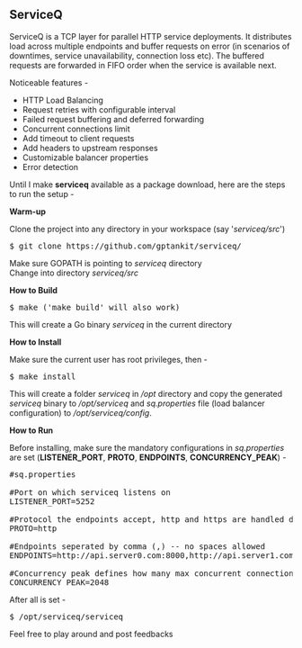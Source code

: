 <h2>ServiceQ</h2>

ServiceQ is a TCP layer for parallel HTTP service deployments. It distributes load across multiple endpoints and buffer requests on error (in scenarios of downtimes, service unavailability, connection loss etc). The buffered requests are forwarded in FIFO order when the service is available next.

Noticeable features -

* HTTP Load Balancing<br/>
* Request retries with configurable interval<br/>
* Failed request buffering and deferred forwarding<br/>
* Concurrent connections limit<br/> 
* Add timeout to client requests
* Add headers to upstream responses
* Customizable balancer properties<br/>
* Error detection<br/>

Until I make <b>serviceq</b> available as a package download, here are the steps to run the setup - </br>

<b>Warm-up</b>

Clone the project into any directory in your workspace (say '<i>serviceq/src</i>')<br/>

<pre>$ git clone https://github.com/gptankit/serviceq/</pre>

Make sure GOPATH is pointing to <i>serviceq</i> directory<br/>
Change into directory <i>serviceq/src</i><br/>

<b>How to Build</b>

<pre>$ make ('make build' will also work)</pre>

This will create a Go binary <i>serviceq</i> in the current directory

<b>How to Install</b>

Make sure the current user has root privileges, then - </br>

<pre>$ make install</pre>

This will create a folder <i>serviceq</i> in <i>/opt</i> directory and copy the generated <i>serviceq</i> binary to <i>/opt/serviceq</i> and <i>sq.properties</i> file (load balancer configuration) to <i>/opt/serviceq/config</i>.<br/>

<b>How to Run</b>

Before installing, make sure the mandatory configurations in <i>sq.properties</i> are set (<b>LISTENER_PORT</b>, <b>PROTO</b>, <b>ENDPOINTS</b>, <b>CONCURRENCY_PEAK</b>) -</br>

<pre>
#sq.properties

#Port on which serviceq listens on
LISTENER_PORT=5252

#Protocol the endpoints accept, http and https are handled differently
PROTO=http

#Endpoints seperated by comma (,) -- no spaces allowed
ENDPOINTS=http://api.server0.com:8000,http://api.server1.com:8001,http://api.server2.com:8002

#Concurrency peak defines how many max concurrent connections are allowed to the cluster
CONCURRENCY_PEAK=2048
</pre>

After all is set - </br>

<pre>$ /opt/serviceq/serviceq</pre>

Feel free to play around and post feedbacks
